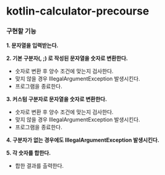 # kotlin-calculator-precourse
### 구현할 기능
**1. 문자열을 입력받는다.**

**2. 기본 구분자(, ;) 로 작성된 문자열을 숫자로 변환한다.**
  - 숫자로 변환 후 양수 조건에 맞는지 검사한다.
  - 맞지 않을 경우 IllegalArgumentException 발생시킨다.
  - 프로그램을 종료한다.

**3. 커스텀 구분자로 문자열을 숫자로 변환한다.**
  - 숫자로 변환 후 양수 조건에 맞는지 검사한다.
  - 맞지 않을 경우 IllegalArgumentException 발생시킨다.
  - 프로그램을 종료한다.

**4. 구분자가 없는 경우에도 IllegalArgumentException 발생시킨다.**

**5. 각 숫자를 합한다.**
   - 합한 결과를 출력한다.
